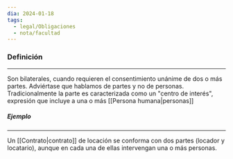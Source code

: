 ```yaml
---
dia: 2024-01-18
tags:
  - legal/Obligaciones
  - nota/facultad
---
```

### Definición
---
Son bilaterales, cuando requieren el consentimiento unánime de dos o más partes. Adviértase que hablamos de partes y no de personas. Tradicionalmente la parte es caracterizada como un "centro de interés", expresión que incluye a una o más [[Persona humana|personas]]

##### Ejemplo
---
Un [[Contrato|contrato]] de locación se conforma con dos partes (locador y locatario), aunque en cada una de ellas intervengan una o más personas.

